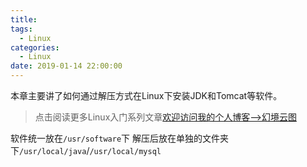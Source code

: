 ```yaml
---
title: 
tags:
  - Linux
categories:
  - Linux
date: 2019-01-14 22:00:00
---
```


本章主要讲了如何通过解压方式在Linux下安装JDK和Tomcat等软件。

<!-- more-->

> 点击阅读更多Linux入门系列文章[欢迎访问我的个人博客-->幻境云图](https://www.lixueduan.com/categories/Linux/)

软件统一放在`/usr/software`下 解压后放在单独的文件夹下`/usr/local/java`/`/usr/local/mysql`